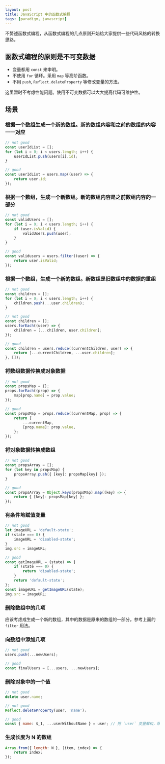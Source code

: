 ```yaml
---
layout: post
title: JavaScript 中的函数式编程
tags: [paradigm, javascript]
---
```


不赘述函数式编程，从函数式编程的几点原则开始给大家提供一些代码风格的转换思路。

## 函数式编程的原则是不可变数据

- 变量都用 `const` 来申明。
- 不使用 `for` 循环。采用 `map` 等高阶函数。
- 不用 `push`, `Reflect.deleteProperty` 等修改变量的方法。

这里暂时不考虑性能问题。使用不可变数据可以大大提高代码可维护性。

## 场景

### 根据一个数组生成一个新的数组。新的数组内容和之前的数组的内容一一对应

```js
// not good
const userIdList = [];
for (let i = 0; i < users.length; i++) {
    userIdList.push(users[i].id);
}

// good
const userIdList = users.map((user) => {
    return user.id;
});
```

### 根据一个数组，生成一个新数组。新的数组内容是之前数组内容的一部分

```js
// not good
const validUsers = [];
for (let i = 0; i < users.length; i++) {
    if (user.isValid) {
        validUsers.push(user);
    }
}

// good
const validusers = users.filter((user) => {
    return user.isValid;
});
```

### 根据一个数组，生成一个新的数组。新数组是旧数组中的数据的重组

```js
// not good
const children = [];
for (let i = 0; i < users.length; i++) {
    children.push(...user.children);
}

// not good
const children = [];
users.forEach((user) => {
    children = [...children, user.children];
});

// good
const children = users.reduce((currentChildren, user) => {
    return [...currentChildren, ...user.children];
}, []);
```

### 将数组数据传换成对象数据

```js
// not good
const propsMap = {};
props.forEach((prop) => {
    map[prop.name] = prop.value;
});

// good
const propsMap = props.reduce((currentMap, prop) => {
    return {
        ...currentMap,
        [prop.name]: prop.value,
    };
});
```

### 将对象数据转换成数组

```js
// not good
const propsArray = [];
for (let key in propsMap) {
    propsArray.push({ [key]: propsMap[key] });
}

// good
const propsArray = Object.keys(propsMap).map((key) => {
    return { [key]: propsMap[key] };
});
```

### 有条件地赋值变量

```js
// not good
let imageURL = 'default-state';
if (state === 0) {
    imageURL = 'disabled-state';
}
img.src = imageURL;

// good
const getImageURL = (state) => {
    if (state === 0) {
        return 'disabled-state';
    }
    return 'default-state';
};
const imageURL = getImageURL(state);
img.src = imageURL;
```

### 删除数组中的几项

应该考虑成生成一个新的数组，其中的数据是原来的数组的一部分。参考上面的 `filter` 用法。

### 向数组中添加几项

```js
// not good
users.push(...newUsers);

// good
const finalUsers = [...users, ...newUsers];
```

### 删除对象中的一个值

```js
// not good
delete user.name;

// not good
Reflect.deleteProperty(user, 'name');

// good
const { name: $_1, ...userWithoutName } = user; // 把 `user` 变量解构，除了 `name` 之外的属性都赋值给 `userWithoutName` 变量
```

### 生成长度为 N 的数组

```js
Array.from({ length: N }, (item, index) => {
    return index;
});
```
